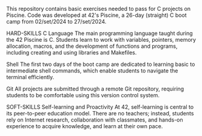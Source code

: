 This repository contains basic exercises needed to pass for C projects on Piscine.
Code was developed at 42's Piscine, a 26-day (straight) C boot camp from 02/set/2024 to 27/set/2024.

HARD-SKILLS
C Language
The main programming language taught during the 42 Piscine is C. Students learn to work with variables, pointers, memory allocation, macros, and the development of functions and programs, including creating and using libraries and Makefiles.

Shell
The first two days of the boot camp are dedicated to learning basic to intermediate shell commands, which enable students to navigate the terminal efficiently.

Git
All projects are submitted through a remote Git repository, requiring students to be comfortable using this version control system.

SOFT-SKILLS
Self-learning and Proactivity
At 42, self-learning is central to its peer-to-peer education model. There are no teachers; instead, students rely on Internet research, collaboration with classmates, and hands-on experience to acquire knowledge, and learn at their own pace.
